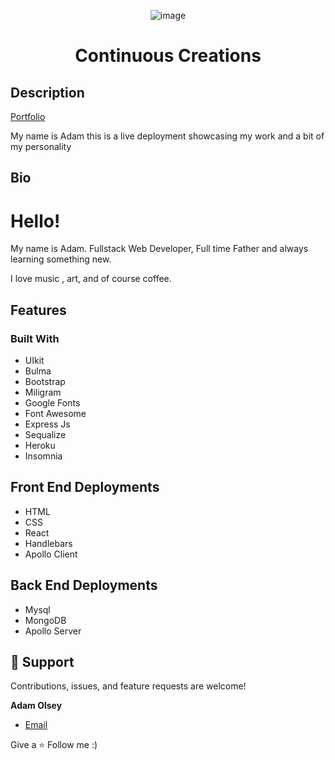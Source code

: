 
<div align="center">
  
![image](https://user-images.githubusercontent.com/81451165/142796650-dcb8fb77-e829-40fc-a2a9-246b8b036db6.png)

</div>


# <h1 align="center">Continuous Creations</h1>

## Description
[Portfolio ](https://adamhale.herokuapp.com/ "Live View")
<p>My name is Adam this is a live deployment showcasing my work and a bit of my personality</p>

## Bio
<h1>Hello!</h1>

<p>My name is Adam. Fullstack Web Developer, Full time Father and always learning something new.</p>
<p>I love music , art, and of course coffee. </p>

## Features
### Built With

- UIkit
- Bulma
- Bootstrap 
- Miligram 
- Google Fonts
- Font Awesome 
- Express Js 
- Sequalize 
- Heroku
- Insomnia

## Front End Deployments
<p> 

 - HTML
 - CSS
 - React
 - Handlebars
 - Apollo Client

</p> 

## Back End Deployments
<p>
  
- Mysql
- MongoDB
- Apollo Server
  
</p>

## 🤝 Support

Contributions, issues, and feature requests are welcome!

**Adam Olsey**

- [Email](mailto:adamhale88@tuta.io?subject=Hi "Hi!")

Give a ⭐️ Follow  me :) 


